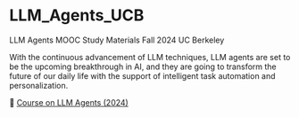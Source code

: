 # LLM_Agents_UCB
LLM Agents MOOC Study Materials Fall 2024 UC Berkeley

With the continuous advancement of LLM techniques, LLM agents are set to be the upcoming breakthrough in AI, and they are going to transform the future of our daily life with the support of intelligent task automation and personalization.

🔗 [Course on LLM Agents (2024)](https://llmagents-learning.org/f24)
